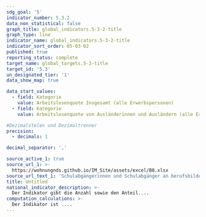 ```yaml
---
sdg_goal: '5'
indicator_number: 5.3.2
data_non_statistical: false
graph_title: global_indicators.5-3-2-title
graph_type: line
indicator_name: global_indicators.5-3-2-title
indicator_sort_order: 05-03-02
published: true
reporting_status: complete
target_name: global_targets.5-3-title
target_id: '5.3'
un_designated_tier: '1'
data_show_map: true

data_start_values:
  - field: Kategorie
    value: Arbeitslosenquote Insgesamt (alle Erwerbspersonen)
  - field: Kategorie
    value: Arbeitslosenquote von Ausländerinnen und Ausländern (alle Erwerbspersonen)

#Dezimalstelen und Dezimaltrenner
precision:
  - decimals: 1

decimal_separator: ','

source_active_1: true
source_url_1: >-
  https://wohnungnds.github.io/IM_Site/assets/excel/B8.xlsx
source_url_text_1: 'Schulabgängerinnen und Schulabgänger an berufsbildenden Schulen nach Schulart und Schulabschluss'
title: Untitled
national_indicator_description: >-
  Der Indikator gibt die Anzahl sowie den Anteil....
computation_calculations: >-
  Der Indikator ist ....
---
```

